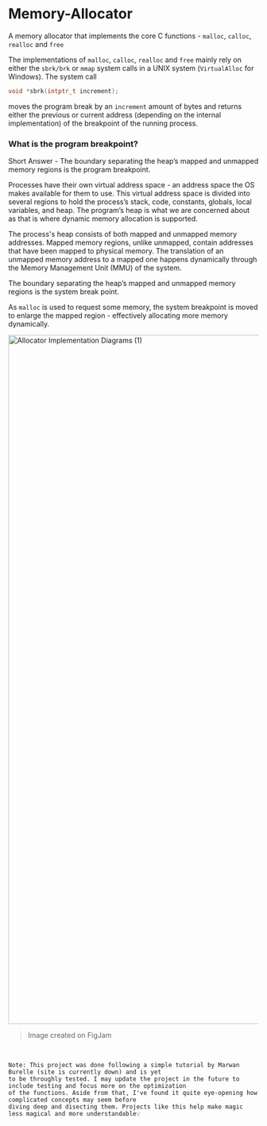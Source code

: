 # Memory-Allocator

A memory allocator that implements the core C functions - `malloc`, `calloc`, `realloc` and `free`

The implementations of `malloc`, `calloc`, `realloc` and `free` mainly rely on either the `sbrk/brk` or `mmap` system calls in a UNIX system (`VirtualAlloc` for Windows). The system call 

```c++
void *sbrk(intptr_t increment);
```
 moves the program break by an `increment` amount of bytes and returns either the previous or current address (depending on the internal implementation) of the breakpoint of the running process. 

### What is the program breakpoint? 
Short Answer - The boundary separating the heap’s mapped and unmapped memory regions is the program breakpoint.

Processes have their own virtual address space - an address space the OS makes available for them to use. This virtual address space is divided into several regions to hold the process’s stack, code, constants, globals, local variables, and heap. The program’s heap is what we are concerned about as that is where dynamic memory allocation is supported. 

The process's heap consists of both mapped and unmapped memory addresses. Mapped memory regions, unlike unmapped, contain addresses that have been mapped to physical memory. The translation of an unmapped memory address to a mapped one happens dynamically through the Memory Management Unit (MMU) of the system. 

The boundary separating the heap’s mapped and unmapped memory regions is the system break point.

As `malloc` is used to request some memory, the system breakpoint is moved to enlarge the mapped region - effectively allocating more memory dynamically.  

<img width="1387" alt="Allocator Implementation Diagrams (1)" src="https://github.com/JanatB/Memory-Allocator/assets/76413679/c06ec9db-67b0-4be0-aea4-b00b51e2525a">

> Image created on FigJam </br> 

</br>

```
Note: This project was done following a simple tutorial by Marwan Burelle (site is currently down) and is yet
to be throughly tested. I may update the project in the future to include testing and focus more on the optimization
of the functions. Aside from that, I've found it quite eye-opening how complicated concepts may seem before
diving deep and disecting them. Projects like this help make magic less magical and more understandable💡  
```
